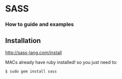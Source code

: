 # SASS

### How to guide and examples

## Installation

http://sass-lang.com/install

MACs already have ruby installed! so you just need to:

`$ sudo gem install sass`

